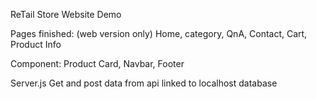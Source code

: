 ReTail Store Website Demo

Pages finished: (web version only)
Home, 
category, 
QnA, 
Contact, 
Cart, 
Product Info

Component: 
Product Card,
Navbar,
Footer

Server.js
Get and post data from api linked to localhost database
